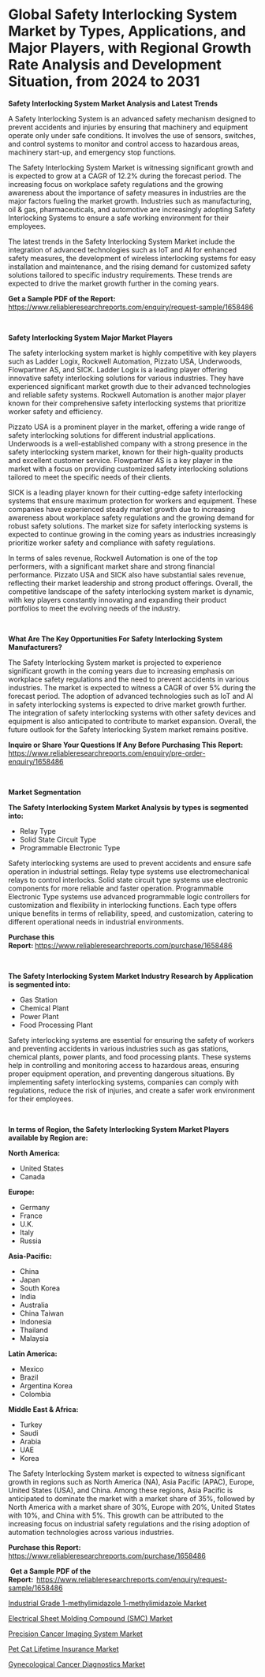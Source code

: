 <p><h1>Global Safety Interlocking System Market by Types, Applications, and Major Players, with Regional Growth Rate Analysis and Development Situation, from 2024 to 2031</h1></p><p><strong>Safety Interlocking System Market Analysis and Latest Trends</strong></p>
<p><p>A Safety Interlocking System is an advanced safety mechanism designed to prevent accidents and injuries by ensuring that machinery and equipment operate only under safe conditions. It involves the use of sensors, switches, and control systems to monitor and control access to hazardous areas, machinery start-up, and emergency stop functions.</p><p>The Safety Interlocking System Market is witnessing significant growth and is expected to grow at a CAGR of 12.2% during the forecast period. The increasing focus on workplace safety regulations and the growing awareness about the importance of safety measures in industries are the major factors fueling the market growth. Industries such as manufacturing, oil & gas, pharmaceuticals, and automotive are increasingly adopting Safety Interlocking Systems to ensure a safe working environment for their employees.</p><p>The latest trends in the Safety Interlocking System Market include the integration of advanced technologies such as IoT and AI for enhanced safety measures, the development of wireless interlocking systems for easy installation and maintenance, and the rising demand for customized safety solutions tailored to specific industry requirements. These trends are expected to drive the market growth further in the coming years.</p></p>
<p><strong>Get a Sample PDF of the Report:&nbsp;</strong> <a href="https://www.reliableresearchreports.com/enquiry/request-sample/1658486">https://www.reliableresearchreports.com/enquiry/request-sample/1658486</a></p>
<p>&nbsp;</p>
<p><strong>Safety Interlocking System Major Market Players</strong></p>
<p><p>The safety interlocking system market is highly competitive with key players such as Ladder Logix, Rockwell Automation, Pizzato USA, Underwoods, Flowpartner AS, and SICK. Ladder Logix is a leading player offering innovative safety interlocking solutions for various industries. They have experienced significant market growth due to their advanced technologies and reliable safety systems. Rockwell Automation is another major player known for their comprehensive safety interlocking systems that prioritize worker safety and efficiency. </p><p>Pizzato USA is a prominent player in the market, offering a wide range of safety interlocking solutions for different industrial applications. Underwoods is a well-established company with a strong presence in the safety interlocking system market, known for their high-quality products and excellent customer service. Flowpartner AS is a key player in the market with a focus on providing customized safety interlocking solutions tailored to meet the specific needs of their clients. </p><p>SICK is a leading player known for their cutting-edge safety interlocking systems that ensure maximum protection for workers and equipment. These companies have experienced steady market growth due to increasing awareness about workplace safety regulations and the growing demand for robust safety solutions. The market size for safety interlocking systems is expected to continue growing in the coming years as industries increasingly prioritize worker safety and compliance with safety regulations. </p><p>In terms of sales revenue, Rockwell Automation is one of the top performers, with a significant market share and strong financial performance. Pizzato USA and SICK also have substantial sales revenue, reflecting their market leadership and strong product offerings. Overall, the competitive landscape of the safety interlocking system market is dynamic, with key players constantly innovating and expanding their product portfolios to meet the evolving needs of the industry.</p></p>
<p>&nbsp;</p>
<p><strong>What Are The Key Opportunities For Safety Interlocking System Manufacturers?</strong></p>
<p><p>The Safety Interlocking System market is projected to experience significant growth in the coming years due to increasing emphasis on workplace safety regulations and the need to prevent accidents in various industries. The market is expected to witness a CAGR of over 5% during the forecast period. The adoption of advanced technologies such as IoT and AI in safety interlocking systems is expected to drive market growth further. The integration of safety interlocking systems with other safety devices and equipment is also anticipated to contribute to market expansion. Overall, the future outlook for the Safety Interlocking System market remains positive.</p></p>
<p><strong>Inquire or Share Your Questions If Any Before Purchasing This Report:</strong> <a href="https://www.reliableresearchreports.com/enquiry/pre-order-enquiry/1658486">https://www.reliableresearchreports.com/enquiry/pre-order-enquiry/1658486</a></p>
<p>&nbsp;</p>
<p><strong>Market Segmentation</strong></p>
<p><strong>The Safety Interlocking System Market Analysis by types is segmented into:</strong></p>
<p><ul><li>Relay Type</li><li>Solid State Circuit Type</li><li>Programmable Electronic Type</li></ul></p>
<p><p>Safety interlocking systems are used to prevent accidents and ensure safe operation in industrial settings. Relay type systems use electromechanical relays to control interlocks. Solid state circuit type systems use electronic components for more reliable and faster operation. Programmable Electronic Type systems use advanced programmable logic controllers for customization and flexibility in interlocking functions. Each type offers unique benefits in terms of reliability, speed, and customization, catering to different operational needs in industrial environments.</p></p>
<p><strong>Purchase this Report:&nbsp;</strong><a href="https://www.reliableresearchreports.com/purchase/1658486">https://www.reliableresearchreports.com/purchase/1658486</a></p>
<p>&nbsp;</p>
<p><strong>The Safety Interlocking System Market Industry Research by Application is segmented into:</strong></p>
<p><ul><li>Gas Station</li><li>Chemical Plant</li><li>Power Plant</li><li>Food Processing Plant</li></ul></p>
<p><p>Safety interlocking systems are essential for ensuring the safety of workers and preventing accidents in various industries such as gas stations, chemical plants, power plants, and food processing plants. These systems help in controlling and monitoring access to hazardous areas, ensuring proper equipment operation, and preventing dangerous situations. By implementing safety interlocking systems, companies can comply with regulations, reduce the risk of injuries, and create a safer work environment for their employees.</p></p>
<p>&nbsp;</p>
<p><strong>In terms of Region, the Safety Interlocking System Market Players available by Region are:</strong></p>
<p>
    <p> <strong> North America: </strong>
        <ul>
            <li>United States</li>
            <li>Canada</li>
        </ul>
        </p> 
    <p> <strong> Europe: </strong>
        <ul>
            <li>Germany</li>
            <li>France</li>
            <li>U.K.</li>
            <li>Italy</li>
            <li>Russia</li>
        </ul>
        </p> 
    <p> <strong> Asia-Pacific: </strong>
        <ul>
            <li>China</li>
            <li>Japan</li>
            <li>South Korea</li>
            <li>India</li>
            <li>Australia</li>
            <li>China Taiwan</li>
            <li>Indonesia</li>
            <li>Thailand</li>
            <li>Malaysia</li>
        </ul>
        </p> 
    <p> <strong> Latin America: </strong>
        <ul>
            <li>Mexico</li>
            <li>Brazil</li>
            <li>Argentina Korea</li>
            <li>Colombia</li>
        </ul>
        </p> 
    <p> <strong> Middle East & Africa: </strong>
        <ul>
            <li>Turkey</li>
            <li>Saudi</li>
            <li>Arabia</li>
            <li>UAE</li>
            <li>Korea</li>
        </ul>
    </p>
    </p>
<p><p>The Safety Interlocking System market is expected to witness significant growth in regions such as North America (NA), Asia Pacific (APAC), Europe, United States (USA), and China. Among these regions, Asia Pacific is anticipated to dominate the market with a market share of 35%, followed by North America with a market share of 30%, Europe with 20%, United States with 10%, and China with 5%. This growth can be attributed to the increasing focus on industrial safety regulations and the rising adoption of automation technologies across various industries.</p></p>
<p><strong>Purchase this Report: </strong><a href="https://www.reliableresearchreports.com/purchase/1658486">https://www.reliableresearchreports.com/purchase/1658486</a></p>
<p>&nbsp;<strong>Get a Sample PDF of the Report:&nbsp;&nbsp;</strong><a href="https://www.reliableresearchreports.com/enquiry/request-sample/1658486">https://www.reliableresearchreports.com/enquiry/request-sample/1658486</a></p>
<p><strong></strong></p>
<p><p><a href="https://github.com/bmorecock/Market-Research-Report-List-1/blob/main/industrial-grade-1-methylimidazole-1-methylimidazole-market.md">Industrial Grade 1-methylimidazole 1-methylimidazole Market</a></p><p><a href="https://github.com/yemakinde/Market-Research-Report-List-1/blob/main/electrical-sheet-molding-compound-smc-market.md">Electrical Sheet Molding Compound (SMC) Market</a></p><p><a href="https://github.com/jsmusil/Market-Research-Report-List-1/blob/main/precision-cancer-imaging-system-market.md">Precision Cancer Imaging System Market</a></p><p><a href="https://github.com/Alonsoolds3wq1d81czn8rbol/Market-Research-Report-List-1/blob/main/pet-cat-lifetime-insurance-market.md">Pet Cat Lifetime Insurance Market</a></p><p><a href="https://github.com/Krish2023na/Market-Research-Report-List-3/blob/main/gynecological-cancer-diagnostics-market.md">Gynecological Cancer Diagnostics Market</a></p></p>